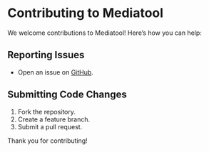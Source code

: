 # Contributing to Mediatool

We welcome contributions to Mediatool! Here’s how you can help:

## Reporting Issues
- Open an issue on [GitHub](https://github.com/username/mediatool/issues).

## Submitting Code Changes
1. Fork the repository.
2. Create a feature branch.
3. Submit a pull request.

Thank you for contributing!
